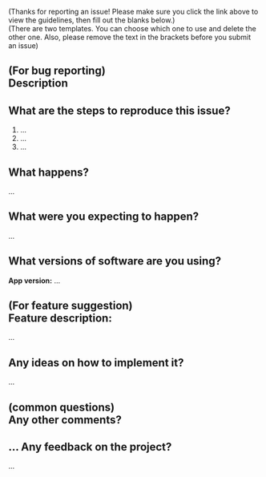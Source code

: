 (Thanks for reporting an issue! Please make sure you click the link above to view the guidelines, then fill out the blanks below.)  
(There are two templates. You can choose which one to use and delete the other one. Also, please remove the text in the brackets before you submit an issue)

(For bug reporting)  
Description
-------------------------------------------

What are the steps to reproduce this issue?
-------------------------------------------
1. …
2. …
3. …

What happens?
-------------
…

What were you expecting to happen?
----------------------------------
…

What versions of software are you using?
----------------------------------------
**App version:** …

(For feature suggestion)  
Feature description:
-------------------
…

Any ideas on how to implement it?
---------------------------------
…

(common questions)  
Any other comments?
-------------------
…
Any feedback on the project?
-------------------
…
